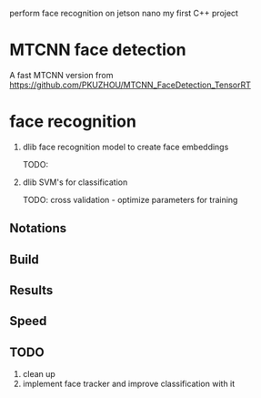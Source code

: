 perform face recognition on jetson nano 
my first C++ project

# MTCNN face detection

A fast MTCNN version from https://github.com/PKUZHOU/MTCNN_FaceDetection_TensorRT

# face recognition

1. dlib face recognition model to create face embeddings
    
    TODO: 
    
2. dlib SVM's for classification
    
    TODO: cross validation - optimize parameters for training

## Notations

## Build

## Results

## Speed

## TODO
1. clean up
2. implement face tracker and improve classification with it

